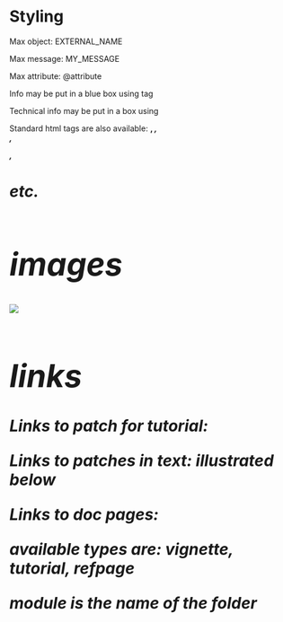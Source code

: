 # Styling

Max object: <o>EXTERNAL_NAME</o>

Max message: <m>MY_MESSAGE</m>

Max attribute: <at>@attribute</at>

Info may be put in a blue box using <bluebox> tag
	
Technical info may be put in a box using <techdetail>
	
Standard html tags are also available: <b>, <i>, <br/>, <p>, <h1> etc.
# images

<illustration><img src="images/FILENAME_WITH_EXTENSION" caption="Using units with j.parameter"/></illustration>


# links

Links to patch for tutorial: <setdocpatch name="DISPLAY_NAME" patch="PATCH_NAME.maxpat"/>

Links to patches in text: <openfilelink filename="PATCH_NAME.maxpat">illustrated below</openfilelink>

Links to doc pages: <link type="vignette" name="NAME_OF_FILE_WITHOUT_EXTENSION" module="topics">

available types are: vignette, tutorial, refpage

module is the name of the folder